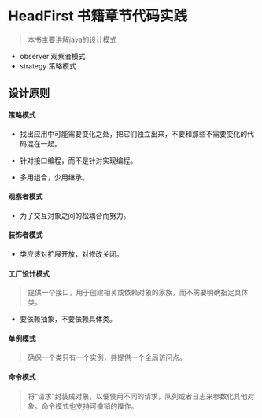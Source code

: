 # HeadFirst 书籍章节代码实践
>本书主要讲解java的设计模式

- observer 观察者模式
- strategy 策略模式


## 设计原则


#### 策略模式

- 找出应用中可能需要变化之处，把它们独立出来，不要和那些不需要变化的代码混在一起。

- 针对接口编程，而不是针对实现编程。

- 多用组合，少用继承。


#### 观察者模式

- 为了交互对象之间的松耦合而努力。


#### 装饰者模式

- 类应该对扩展开放，对修改关闭。

#### 工厂设计模式
> 提供一个接口，用于创建相关或依赖对象的家族，而不需要明确指定具体类。

- 要依赖抽象，不要依赖具体类。

#### 单例模式
> 确保一个类只有一个实例，并提供一个全局访问点。

#### 命令模式
> 将“请求”封装成对象，以便使用不同的请求，队列或者日志来参数化其他对象。命令模式也支持可撤销的操作。